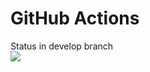 # GitHub Actions

Status in develop branch<br>
<img src="https://github.com/Timur11timur/actions/workflows/Build-develop/badge.svg?branch=develop"><br>
